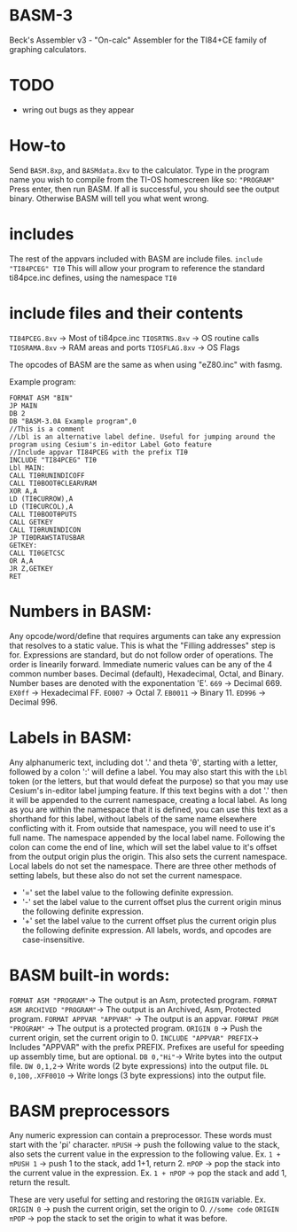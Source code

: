 # BASM-3
Beck's Assembler v3 - "On-calc" Assembler for the TI84+CE family of graphing calculators.

# TODO
- wring out bugs as they appear

# How-to

Send `BASM.8xp`, and `BASMdata.8xv` to the calculator.
Type in the program name you wish to compile from the TI-OS homescreen like so:
`"PROGRAM"`
Press enter, then run BASM.
If all is successful, you should see the output binary. Otherwise BASM will tell you what went wrong.

# includes
The rest of the appvars included with BASM are include files.
`include "TI84PCEG" TIθ`
This will allow your program to reference the standard ti84pce.inc defines, using the namespace `TIθ`

# include files and their contents
`TI84PCEG.8xv` -> Most of ti84pce.inc
`TIOSRTNS.8xv` -> OS routine calls
`TIOSRAMA.8xv` -> RAM areas and ports
`TIOSFLAG.8xv` -> OS Flags


The opcodes of BASM are the same as when using "eZ80.inc" with fasmg.

Example program:
```
FORMAT ASM "BIN"
JP MAIN
DB 2
DB "BASM-3.0A Example program",0
//This is a comment
//Lbl is an alternative label define. Useful for jumping around the program using Cesium's in-editor Label Goto feature
//Include appvar TI84PCEG with the prefix TIθ
INCLUDE "TI84PCEG" TIθ
Lbl MAIN:
CALL TIθRUNINDICOFF
CALL TIθBOOTθCLEARVRAM
XOR A,A
LD (TIθCURROW),A
LD (TIθCURCOL),A
CALL TIθBOOTθPUTS
CALL GETKEY
CALL TIθRUNINDICON
JP TIθDRAWSTATUSBAR
GETKEY:
CALL TIθGETCSC
OR A,A
JR Z,GETKEY
RET
```


# Numbers in BASM:
Any opcode/word/define that requires arguments can take any expression that resolves to a static value. This is what the "Filling addresses" step is for. Expressions are standard, but do not follow order of operations. The order is linearily forward.
Immediate numeric values can be any of the 4 common number bases. Decimal (default), Hexadecimal, Octal, and Binary.
Number bases are denoted with the exponentation 'E'.
`669` -> Decimal 669.
`EX0ff` -> Hexadecimal FF.
`EO007` -> Octal 7.
`EB0011` -> Binary 11.
`ED996` -> Decimal 996.


# Labels in BASM:
Any alphanumeric text, including dot '.' and theta 'θ', starting with a letter, followed by a colon ':' will define a label.
You may also start this with the `Lbl ` token (or the letters, but that would defeat the purpose) so that you may use Cesium's in-editor label jumping feature.
If this text begins with a dot '.' then it will be appended to the current namespace, creating a local label.
As long as you are within the namespace that it is defined, you can use this text as a shorthand for this label, without labels of the same name elsewhere conflicting with it.
From outside that namespace, you will need to use it's full name. The namespace appended by the local label name.
Following the colon can come the end of line, which will set the label value to it's offset from the output origin plus the origin. This also sets the current namespace. Local labels do not set the namespace.
There are three other methods of setting labels, but these also do not set the current namespace.
- '='	set the label value to the following definite expression.
- '-'	set the label value to the current offset plus the current origin minus the following definite expression.
- '+'	set the label value to the current offset plus the current origin plus the following definite expression.
All labels, words, and opcodes are case-insensitive.


# BASM built-in words:
`FORMAT ASM "PROGRAM"`-> The output is an Asm, protected program.
`FORMAT ASM ARCHIVED "PROGRAM"`-> The output is an Archived, Asm, Protected program.
`FORMAT APPVAR "APPVAR"` -> The output is an appvar.
`FORMAT PRGM "PROGRAM"` -> The output is a protected program.
`ORIGIN 0` -> Push the current origin, set the current origin to 0.
`INCLUDE "APPVAR" PREFIX`-> Includes "APPVAR" with the prefix PREFIX. Prefixes are useful for speeding up assembly time, but are optional.
`DB 0,"Hi"`-> Write bytes into the output file.
`DW 0,1,2`-> Write words (2 byte expressions) into the output file.
`DL 0,100,.XFF0010` -> Write longs (3 byte expressions) into the output file.


# BASM preprocessors
Any numeric expression can contain a preprocessor.
These words must start with the 'pi' character.
`πPUSH` -> push the following value to the stack, also sets the current value in the expression to the following value.
Ex. `1 + πPUSH 1` -> push 1 to the stack, add 1+1, return 2.
`πPOP` -> pop the stack into the current value in the expression.
Ex. `1 + πPOP` -> pop the stack and add 1, return the result.

These are very useful for setting and restoring the `ORIGIN` variable.
Ex. `ORIGIN 0` -> push the current origin, set the origin to 0.
    `//some code`
    `ORIGIN πPOP` -> pop the stack to set the origin to what it was before.

